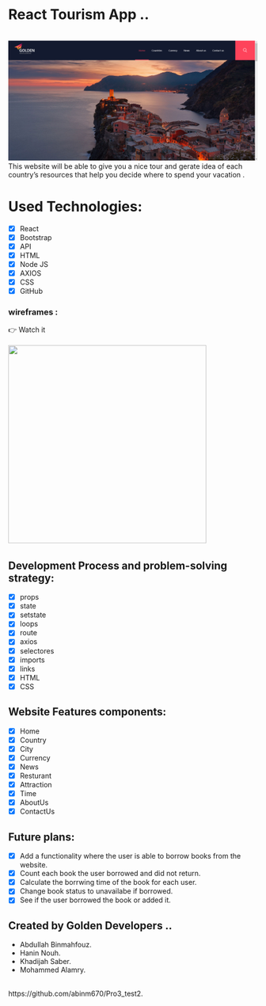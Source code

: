 # React Tourism App ..
<br>
<img src="https://github.com/KOSaber/Pro3_test2/blob/khadijah/img/image.png">
<br>
This website will be able to give you a nice tour and gerate idea of each country’s resources that help you decide where to spend your vacation .

# Used Technologies:
- [x] React
- [x] Bootstrap
- [x] API
- [x] HTML
- [x] Node JS
- [x] AXIOS
- [x] CSS
- [x] GitHub
### wireframes :
:point_right: Watch it 
<br><br>
<img src="..." width="400" height="400">
<br>
## Development Process and problem-solving strategy:
- [x]  props
- [x]  state
- [x]  setstate
- [x]  loops
- [x]  route
- [x]  axios
- [x]  selectores
- [x]  imports
- [x]  links
- [x]  HTML
- [x]  CSS
## Website Features components:
- [x]  Home
- [x]  Country
- [x]  City
- [x]  Currency
- [x]  News
- [x]  Resturant
- [x]  Attraction
- [x]  Time
- [x]  AboutUs
- [x]  ContactUs
## Future plans:
- [x]   Add a functionality where the user is able to borrow books from the website.
- [x]  Count each book the user borrowed and did not return.
- [x]  Calculate the borrwing time of the book for each user.
- [x]  Change book status to unavailabe if borrowed.
- [x]  See if the user borrowed the book or added it.
## Created by Golden Developers ..
- Abdullah Binmahfouz.
- Hanin Nouh.
- Khadijah Saber.
- Mohammed Alamry.
<br>
https://github.com/abinm670/Pro3_test2.
